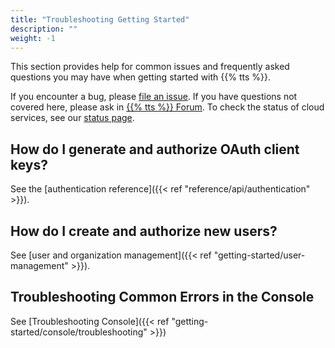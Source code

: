 ```yaml
---
title: "Troubleshooting Getting Started"
description: ""
weight: -1
---
```


This section provides help for common issues and frequently asked questions you may have when getting started with {{% tts %}}. 

<!--more-->

If you encounter a bug, please [file an issue](https://github.com/TheThingsNetwork/lorawan-stack/issues/new/choose). If you have questions not covered here, please ask in [{{% tts %}} Forum](https://www.thethingsnetwork.org/forum/c/network-and-routing/v3). To check the status of cloud services, see our [status page](https://status.thethings.industries/).

## How do I generate and authorize OAuth client keys?

See the [authentication reference]({{< ref "reference/api/authentication" >}}).

## How do I create and authorize new users?

See [user and organization management]({{< ref "getting-started/user-management" >}}).

## Troubleshooting Common Errors in the Console

See [Troubleshooting Console]({{< ref "getting-started/console/troubleshooting" >}})
